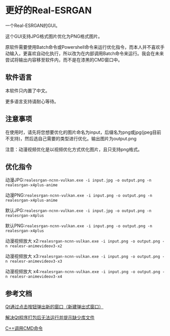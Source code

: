 # 更好的Real-ESRGAN

一个Real-ESRGAN的GUI。

这个GUI支持JPG格式图片优化为PNG格式图片。

原软件需要使用Batch命令或Powershell命令来运行优化指令，而本人并不喜欢手动输入，更喜欢自动化执行，所以改为在内部调用Batch命令来运行。我会在未来尝试将输出内容移至软件内，而不是在漆黑的CMD窗口中。

## 软件语言

本软件只内置了中文。

更多语言支持请耐心等待。

## 注意事项

在使用时，请先将您想要优化的图片命名为input，后缀名为png或jpg(jpeg目前不支持)，然后选自己需要的类型进行优化。输出图片为output.png

注意：动漫视频优化是以视频优化方式优化图片，且只支持png格式。

## 优化指令

动漫JPG:`realesrgan-ncnn-vulkan.exe -i input.jpg -o output.png -n realesrgan-x4plus-anime`

动漫PNG:`realesrgan-ncnn-vulkan.exe -i input.png -o output.png -n realesrgan-x4plus-anime`

默认JPG:`realesrgan-ncnn-vulkan.exe -i input.jpg -o output.png -n realesrgan-x4plus`

默认PNG:`realesrgan-ncnn-vulkan.exe -i input.png -o output.png -n realesrgan-x4plus`

动漫视频放大 x2:`realesrgan-ncnn-vulkan.exe -i input.png -o output.png -n realesr-animevideov3-x2`

动漫视频放大 x3:`realesrgan-ncnn-vulkan.exe -i input.png -o output.png -n realesr-animevideov3-x3`

动漫视频放大 x4:`realesrgan-ncnn-vulkan.exe -i input.png -o output.png -n realesr-animevideov3-x4`

## 参考文档

[Qt通过点击按钮弹出新的窗口（新建弹出式窗口）](https://blog.csdn.net/jkjijijkv/article/details/119969325)

[解决Qt程序打包后无法运行并提示缺少库文件](https://blog.csdn.net/code_peak/article/details/118833667)

[C++调用CMD命令](https://www.cnblogs.com/kex1n/p/5664948.html)
